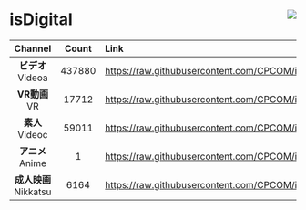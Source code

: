 # isDigital <img align="right" src="https://img.shields.io/github/last-commit/CPCOM/isDigital"/>  
  
| Channel | Count | Link |  
| :-----: | :---: | :--- |  
|**ビデオ**<br />Videoa | 437880 | https://raw.githubusercontent.com/CPCOM/isDigital/main/Videoa.txt |  
|**VR動画**<br />VR | 17712 | https://raw.githubusercontent.com/CPCOM/isDigital/main/VR.txt |  
|**素人**<br />Videoc | 59011 | https://raw.githubusercontent.com/CPCOM/isDigital/main/Videoc.txt |  
|**アニメ**<br />Anime | 1 | https://raw.githubusercontent.com/CPCOM/isDigital/main/Anime.txt |  
|**成人映画**<br />Nikkatsu | 6164 | https://raw.githubusercontent.com/CPCOM/isDigital/main/Nikkatsu.txt |  